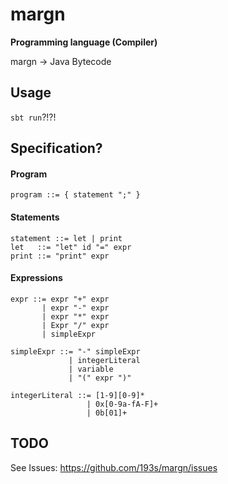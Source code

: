 # margn
__Programming language (Compiler)__

margn -> Java Bytecode

## Usage
`sbt run`?!?!


## Specification?

#### Program
```ebnf
program ::= { statement ";" }
```

#### Statements
```ebnf
statement ::= let | print
let   ::= "let" id "=" expr
print ::= "print" expr
```

#### Expressions
```ebnf
expr ::= expr "+" expr
       | expr "-" expr
       | expr "*" expr
       | Expr "/" expr
       | simpleExpr

simpleExpr ::= "-" simpleExpr
             | integerLiteral
             | variable
             | "(" expr ")"

integerLiteral ::= [1-9][0-9]*
                 | 0x[0-9a-fA-F]+
                 | 0b[01]+
```

## TODO
See Issues: https://github.com/193s/margn/issues

